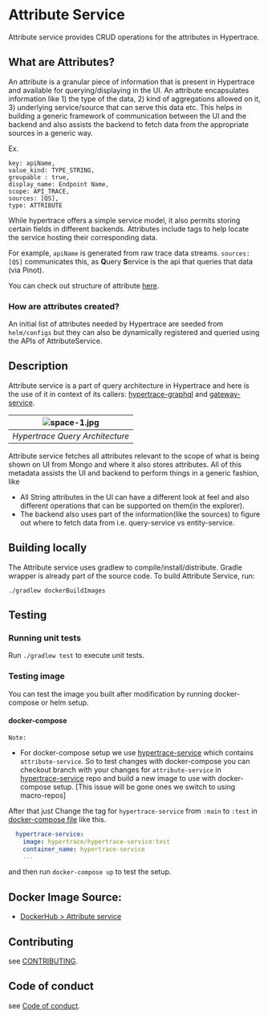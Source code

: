 # Attribute Service

Attribute service provides CRUD operations for the attributes in Hypertrace.

## What are Attributes?
An attribute is a granular piece of information that is present in Hypertrace and available for querying/displaying in the UI. An attribute encapsulates information like 1) the type of the data, 2) kind of aggregations allowed on it, 3) underlying service/source that can serve this data etc.
This helps in building a generic framework of communication between the UI and the backend and also assists the backend to fetch data from the appropriate sources in a generic way.

Ex.
```
key: apiName,
value_kind: TYPE_STRING,
groupable : true,
display_name: Endpoint Name,
scope: API_TRACE,
sources: [QS],
type: ATTRIBUTE
```
While hypertrace offers a simple service model, it also permits storing certain fields in different backends. Attributes include tags to help locate the service hosting their corresponding data.

For example, `apiName` is generated from raw trace data streams. `sources: [QS]`  communicates this, as **Q**uery **S**ervice is the api that queries that data (via Pinot).

You can check out structure of attribute [here](https://github.com/hypertrace/attribute-service/blob/main/attribute-service-api/src/main/proto/org/hypertrace/core/attribute/service/v1/attribute_metadata.proto).

### How are attributes created?
An initial list of attributes needed by Hypertrace are seeded from `helm/configs` but they can also be dynamically registered and queried using the APIs of AttributeService.

## Description

Attribute service is a part of query architecture in Hypertrace and here is the use of it in context of its callers: [hypertrace-graphql](https://github.com/hypertrace/hypertrace-graphql) and [gateway-service](https://github.com/hypertrace/gateway-service). 

| ![space-1.jpg](https://hypertrace-docs.s3.amazonaws.com/hypertrace-query-arch.png) | 
|:--:| 
| *Hypertrace Query Architecture* |

Attribute service fetches all attributes relevant to the scope of what is being shown on UI from Mongo and where it also stores attributes. All of this metadata assists the UI and backend to perform things in a generic fashion, like
- All String attributes in the UI can have a different look at feel and also different operations that can be supported on them(in the explorer).
- The backend also uses part of the information(like the sources) to figure out where to fetch data from i.e. query-service vs entity-service.

## Building locally
The Attribute service uses gradlew to compile/install/distribute. Gradle wrapper is already part of the source code. To build Attribute Service, run:

```
./gradlew dockerBuildImages
```

## Testing

### Running unit tests
Run `./gradlew test` to execute unit tests. 


### Testing image

You can test the image you built after modification by running docker-compose or helm setup. 

#### docker-compose

`Note:` 
- For docker-compose setup we use [hypertrace-service](https://github.com/hypertrace/hypertrace-service) which contains `attribute-service`. So to test changes with docker-compose you can checkout branch with your changes for `attribute-service` in [hypertrace-service](https://github.com/hypertrace/hypertrace-service) repo and build a new image to use with docker-compose setup. [This issue will be gone ones we switch to using macro-repos]

After that just Change the tag for `hypertrace-service` from `:main` to `:test` in [docker-compose file](https://github.com/hypertrace/hypertrace/blob/main/docker/docker-compose.yml) like this.

```yaml
  hypertrace-service:
    image: hypertrace/hypertrace-service:test
    container_name: hypertrace-service
    ...
```

and then run `docker-compose up` to test the setup.

## Docker Image Source:
- [DockerHub > Attribute service](https://hub.docker.com/r/hypertrace/attribute-service)

## Contributing
see [CONTRIBUTING](/CONTRIBUTING.md).

## Code of conduct
see [Code of conduct](https://github.com/hypertrace/hypertrace/blob/hypertrace/code_of_conduct.md).



